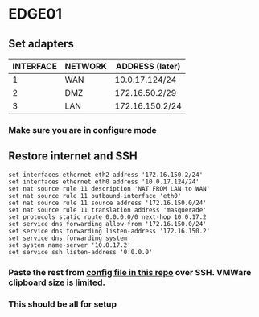 # EDGE01

## Set adapters
| INTERFACE | NETWORK | ADDRESS (later) |
|-----------|---------|-----------------|
| 1         | WAN     | 10.0.17.124/24  |
| 2         | DMZ     | 172.16.50.2/29  |
| 3         | LAN     | 172.16.150.2/24 |

### Make sure you are in configure mode

## Restore internet and SSH 
```
set interfaces ethernet eth2 address '172.16.150.2/24'
set interfaces ethernet eth0 address '10.0.17.124/24'
set nat source rule 11 description 'NAT FROM LAN to WAN'
set nat source rule 11 outbound-interface 'eth0'
set nat source rule 11 source address '172.16.150.0/24'
set nat source rule 11 translation address 'masquerade'
set protocols static route 0.0.0.0/0 next-hop 10.0.17.2
set service dns forwarding allow-from '172.16.150.0/24'
set service dns forwarding listen-address '172.16.150.2'
set service dns forwarding system
set system name-server '10.0.17.2'
set service ssh listen-address '0.0.0.0'

```
### Paste the rest from [config file in this repo](https://github.com/Adam-Hachem/SEC350/blob/main/AssessmentPrep/edge01/config) over SSH. VMWare clipboard size is limited.

### This should be all for setup
